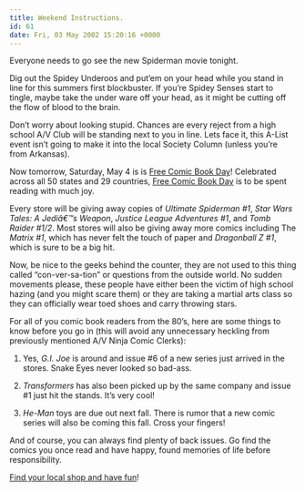 ```yaml
---
title: Weekend Instructions.
id: 61
date: Fri, 03 May 2002 15:20:16 +0000
---
```


Everyone needs to go see the new Spiderman movie tonight.  

Dig out the Spidey Underoos and put’em on your head while you stand in line for this summers first blockbuster. If you’re Spidey Senses start to tingle, maybe take the under ware off your head, as it might be cutting off the flow of blood to the brain.  

Don’t worry about looking stupid. Chances are every reject from a high school A/V Club will be standing next to you in line. Lets face it, this A-List event isn’t going to make it into the local Society Column (unless you’re from Arkansas).  

Now tomorrow, Saturday, May 4 is is [Free Comic Book Day](http://www.freecomicbookday.com/)! Celebrated across all 50 states and 29 countries, [Free Comic Book Day](http://www.freecomicbookday.com/) is to be spent reading with much joy.  

Every store will be giving away copies of *Ultimate Spiderman #1*, *Star Wars Tales: A Jediâ€™s Weapon*, *Justice League Adventures #1*, and *Tomb Raider #1/2*. Most stores will also be giving away more comics including The *Matrix #1*, which has never felt the touch of paper and *Dragonball Z #1*, which is sure to be a big hit.  

Now, be nice to the geeks behind the counter, they are not used to this thing called “con-ver-sa-tion” or questions from the outside world. No sudden movements please, these people have either been the victim of high school hazing (and you might scare them) or they are taking a martial arts class so they can officially wear toed shoes and carry throwing stars.  

For all of you comic book readers from the 80’s, here are some things to know before you go in (this will avoid any unnecessary heckling from previously mentioned A/V Ninja Comic Clerks):  

1. Yes, *G.I. Joe* is around and issue #6 of a new series just arrived in the stores. Snake Eyes never looked so bad-ass.  

2. *Transformers* has also been picked up by the same company and issue #1 just hit the stands. It’s very cool!  

3. *He-Man* toys are due out next fall. There is rumor that a new comic series will also be coming this fall. Cross your fingers!  

And of course, you can always find plenty of back issues. Go find the comics you once read and have happy, found memories of life before responsibility.  

[Find your local shop and have fun](http://www.freecomicbookday.com/fcbd_locator.asp)!





